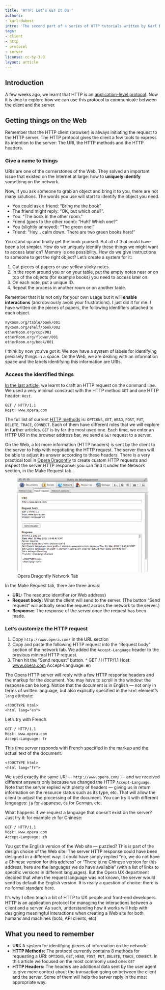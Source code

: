 ```yaml
---
title: 'HTTP: Let’s GET It On!'
authors:
- karl-dubost
intro: 'The second part of a series of HTTP tutorials written by Karl Dubost. This article explores how HTTP is used to communicate between clients and servers.'
tags:
- client
- http
- protocol
- server
license: cc-by-3.0
layout: article
---
```


## Introduction

A few weeks ago, we learnt that HTTP is an [application-level protocol][1]. Now it is time to explore how we can use this protocol to communicate between the client and the server.

[1]: http://dev.opera.com/articles/view/http-basic-introduction/

## Getting things on the Web

Remember that the HTTP client (browser) is always initiating the request to the HTTP server. The HTTP protocol gives the client a few tools to express its intention to the server: The URI, the HTTP methods and the HTTP headers.

### Give a name to things

URIs are one of the cornerstones of the Web. They solved an important issue that existed on the Internet at large: how to **uniquely identify** something on the network.

Now, if you ask someone to grab an object and bring it to you, there are not many solutions. The words you use will start to identify the object you need.

- You could ask a friend: “Bring me the book”
- The friend might reply: “OK, but which one?”.
- You: “The book in the other room.”
- Friend (goes to the other room): “Huh? Which one?”
- You (slightly annoyed): “The green one!”
- Friend: “Hey… calm down. There are two green books here!”

You stand up and finally get the book yourself. But all of that could have been a lot simpler. How do we uniquely identify these things we might want to access later on? Memory is one possibility. How do we give instructions to someone to get the right object? Let’s create a system for it:

1. Cut pieces of papers or use yellow sticky notes.
2. In the room around you or on your table, put the empty notes near or on top of the objects (for example books) you need to access later on.
3. On each note, put a unique ID.
4. Repeat the process in another room or on another table.

Remember that it is not only for your own usage but it will **enable interactions** (and obviously avoid your frustrations). I just did it for me. I have written on the pieces of papers, the following identifiers attached to each object.

	myRoom.org/table/book/001
	myRoom.org/shelf/book/002
	otherRoom.org/cup/001
	otherRoom.org/flower/001
	otherRoom.org/book/001

I think by now you’ve got it. We now have a system of labels for identifying precisely things in a space. On the Web, we are dealing with an information space and the labels identifying this information are URIs.

### Access the identified things

[In the last article][2], we learnt to craft an HTTP request on the command line. We used a very minimal construct with the HTTP method `GET` and one HTTP header: `Host`.

[2]: http://dev.opera.com/articles/view/http-basic-introduction/

	GET / HTTP/1.1
	Host: www.opera.com

The full list of current [HTTP methods][3] is: `OPTIONS`, `GET`, `HEAD`, `POST`, `PUT`, `DELETE`, `TRACE`, `CONNECT`. Each of them have different roles that we will explore in further articles. `GET` is by far the most used one. Each time, we enter an HTTP URI in the browser address bar, we send a `GET` request to a server.

[3]: http://tools.ietf.org/html/draft-ietf-httpbis-p2-semantics#section-6

On the Web, a lot more information (HTTP headers) is sent by the client to the server to help with negotiating the HTTP request. The server then will be able to adjust its answer according to these headers. There is a very practical tool in [Opera Dragonfly][4] to create custom HTTP requests and inspect the server HTTP response: you can find it under the Network section, in the Make Request tab.

[4]: http://my.opera.com/dragonfly/blog/

<figure class="figure">
	<img src="/articles/http-lets-get-it-on/network.png" alt="Opera Dragonfly Network Tab" class="figure__media">
	<figcaption class="figure__caption">Opera Dragonfly Network Tab</figcaption>
</figure>

In the Make Request tab, there are three areas:

- **URL:** The resource identifier (or Web address)
- **Request body:** What the client will send to the server. (The button “Send request” will actually send the request across the network to the server.)
- **Response:** The response of the server once the request has been made.

### Let’s customize the HTTP request

1. Copy `http://www.opera.com/` in the URL section
2. Copy and paste the following HTTP request into the “Request body” section of the network tab. We added the `Accept-Language` header to the previous minimal HTTP request.
3. Then hit the “Send request” button.
^
	GET / HTTP/1.1
	Host: www.opera.com
	Accept-Language: en

The Opera HTTP server will reply with a few HTTP response headers and the markup for the document. You may have to scroll in the window: the response can be long. Notice that the document is in English — not only in terms of written language, but also explicitly specified in the `html` element’s `lang` attribute:

	<!DOCTYPE html>
	<html lang="en">

Let’s try with French:

	GET / HTTP/1.1
	Host: www.opera.com
	Accept-Language: fr

This time server responds with French specified in the markup and the actual text of the document.

	<!DOCTYPE html>
	<html lang="fr">

We used exactly the same URI — `http://www.opera.com/` — and we received different answers only because we changed the HTTP `Accept-Language`. Note that the server replied with plenty of headers — giving us in return information on the resource status such as its type, etc. That will allow the client to adjust the processing of the document. You can try it with different languages: `ja` for Japanese, `de` for German, etc.

What happens if we request a language that doesn’t exist on the server? Just try it: for example `zh` for Chinese:

	GET / HTTP/1.1
	Host: www.opera.com
	Accept-Language: zh

You got the English version of the Web site — puzzled? This is part of the design choice of the Web site. The server HTTP response could have been designed in a different way: it could have simply replied “no, we do not have a Chinese version for this address” or “There is no Chinese version for this address, here are the languages we do have available” (with a list of links to specific versions in different languages). But the Opera UX department decided that when the request language was not known, the server would send by default the English version. It is really a question of choice: there is no formal standard here.

It’s why I often teach a bit of HTTP to UX people and front-end developers. HTTP is an application protocol for managing the interactions between a client and a server. As such, understanding how it works will help with designing meaningful interactions when creating a Web site for both humans and machines (bots, API clients, etc).

## What you need to remember

- **URI:** A system for identifying pieces of information on the network.
- **HTTP Methods:** The protocol currently contains 8 methods for requesting a URI: `OPTIONS`, `GET`, `HEAD`, `POST`, `PUT`, `DELETE`, `TRACE`, `CONNECT`. In this article we focused on the most commonly used one: `GET`
- **HTTP Headers:** The headers are additional data sent by the user agent to give more context about the transaction going on between the client and the server. Some of them will help the server reply in the most appropriate way.
